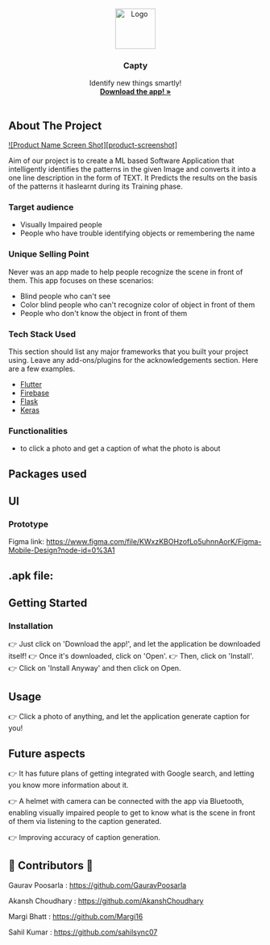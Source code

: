 <br />
<p align="center">
  <a href="https://github.com/GauravPoosarla/image_to_text/blob/margi_branch/android/app/src/main/res/drawable/icon.jpeg">
    <img src="https://github.com/GauravPoosarla/image_to_text/blob/margi_branch/android/app/src/main/res/drawable/icon.jpeg" alt="Logo" width="80" height="80">
  </a>

  <h3 align="center">Capty</h3>

  <p align="center">
    Identify new things smartly!
    <br />
    <a href=""><strong>Download the app! »</strong></a>
    <br />
    <br />
  </p>
</p>

## About The Project

[![Product Name Screen Shot][product-screenshot]](https://example.com)

Aim of our project is to create a ML based Software Application that intelligently identifies
the patterns in the given Image and converts it into a one line description in the form of TEXT.
It Predicts the results on the basis of the patterns it haslearnt during its Training phase.

### Target audience
- Visually Impaired people
- People who have trouble identifying objects or remembering the name

### Unique Selling Point
Never was an app made to help people recognize the scene in front of them. This app focuses on these scenarios:
- Blind people who can't see
- Color blind people who can't recognize color of object in front of them
- People who don't know the object in front of them

### Tech Stack Used

This section should list any major frameworks that you built your project using. Leave any add-ons/plugins for the acknowledgements section. Here are a few examples.
* [Flutter](https://flutter.dev)
* [Firebase](https://firebase.google.com)
* [Flask](https://flask.palletsprojects.com/en/1.1.x/)
* [Keras](https://keras.io)

### Functionalities
- to click a photo and get a caption of what the photo is about

## Packages used

## UI

### Prototype
Figma link:
https://www.figma.com/file/KWxzKBOHzofLo5uhnnAorK/Figma-Mobile-Design?node-id=0%3A1

## .apk file:


## Getting Started

### Installation

👉 Just click on 'Download the app!', and let the application be downloaded itself!
👉 Once it's downloaded, click on 'Open'. 
👉 Then, click on 'Install'. 
👉 Click on 'Install Anyway' and then click on Open.

## Usage

👉 Click a photo of anything, and let the application generate caption for you!

## Future aspects

👉 It has future plans of getting integrated with Google search, and letting you know more information about it.

👉 A helmet with camera can be connected with the app via Bluetooth, enabling visually impaired people to get to know what is the scene in front of them via listening to the caption generated.

👉 Improving accuracy of caption generation.

## 👧 Contributors 👦

Gaurav Poosarla : https://github.com/GauravPoosarla

Akansh Choudhary : https://github.com/AkanshChoudhary

Margi Bhatt : https://github.com/Margi16

Sahil Kumar : https://github.com/sahilsync07
